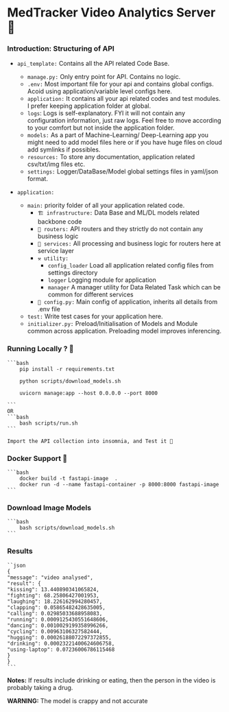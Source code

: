 # MedTracker Video Analytics Server 🚀

### **Introduction: Structuring of API**

- `api_template:` Contains all the API related Code Base.

  - `manage.py:` Only entry point for API. Contains no logic.
  - `.env:` Most important file for your api and contains global configs. Acoid using application/variable level configs here.
  - `application:` It contains all your api related codes and test modules. I prefer keeping application folder at global.
  - `logs`: Logs is self-explanatory. FYI it will not contain any configuration information, just raw logs. Feel free to move according to your comfort but not inside the application folder.
  - `models:` As a part of Machine-Learning/ Deep-Learning app you might need to add model files here or if you have huge files on cloud add symlinks if possibles.
  - `resources:` To store any documentation, application related csv/txt/img files etc.
  - `settings:` Logger/DataBase/Model global settings files in yaml/json format.

- `application:`
  - `main:` priority folder of all your application related code.
    - `🏗 infrastructure:` Data Base and ML/DL models related backbone code
    - `📮 routers:` API routers and they strictly do not contain any business logic
    - `📡 services:` All processing and business logic for routers here at service layer
    - `⚒ utility:`
      - `config_loader` Load all application related config files from settings directory
      - `logger` Logging module for application
      - `manager` A manager utility for Data Related Task which can be common for different services
    - `🐍 config.py:` Main config of application, inherits all details from .env file
  - `test:` Write test cases for your application here.
  - `initializer.py:` Preload/Initialisation of Models and Module common across application. Preloading model improves inferencing.

### Running Locally ? 📍

    ```bash
        pip install -r requirements.txt

        python scripts/download_models.sh

        uvicorn manage:app --host 0.0.0.0 --port 8000

    ```
    OR
    ```bash
        bash scripts/run.sh
    ```

    Import the API collection into insomnia, and Test it 🚀

### Docker Support 🐳

    ```bash
        docker build -t fastapi-image  .
        docker run -d --name fastapi-container -p 8000:8000 fastapi-image
    ```

### Download Image Models

    ```bash
        bash scripts/download_models.sh
    ```

### Results

    ``json
    {
    "message": "video analysed",
    "result": {
    "kissing": 13.440890341065824,
    "fighting": 68.25806427001953,
    "laughing": 18.226162994280457,
    "clapping": 0.05865482428635005,
    "calling": 0.02985033688958083,
    "running": 0.0009125430551648606,
    "dancing": 0.0010029199358996266,
    "cycling": 0.00963106327582444,
    "hugging": 0.00026188072297372855,
    "drinking": 0.00023221400624606758,
    "using-laptop": 0.07236006786115468
    }
    }
    ```

**Notes:** If results include drinking or eating, then the person in the video is probably taking a drug.

**WARNING:** The model is crappy and not accurate
